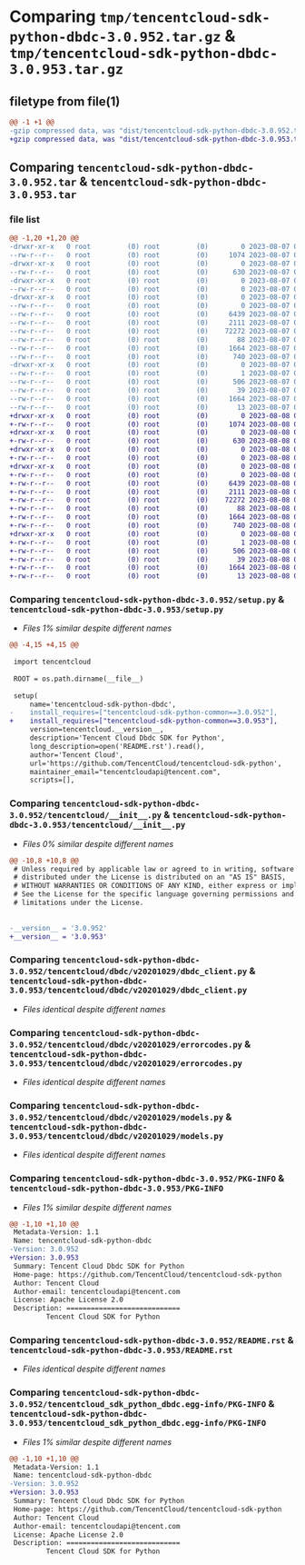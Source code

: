 # Comparing `tmp/tencentcloud-sdk-python-dbdc-3.0.952.tar.gz` & `tmp/tencentcloud-sdk-python-dbdc-3.0.953.tar.gz`

## filetype from file(1)

```diff
@@ -1 +1 @@
-gzip compressed data, was "dist/tencentcloud-sdk-python-dbdc-3.0.952.tar", last modified: Mon Aug  7 08:51:45 2023, max compression
+gzip compressed data, was "dist/tencentcloud-sdk-python-dbdc-3.0.953.tar", last modified: Tue Aug  8 00:23:20 2023, max compression
```

## Comparing `tencentcloud-sdk-python-dbdc-3.0.952.tar` & `tencentcloud-sdk-python-dbdc-3.0.953.tar`

### file list

```diff
@@ -1,20 +1,20 @@
-drwxr-xr-x   0 root         (0) root         (0)        0 2023-08-07 08:51:45.000000 tencentcloud-sdk-python-dbdc-3.0.952/
--rw-r--r--   0 root         (0) root         (0)     1074 2023-08-07 08:51:45.000000 tencentcloud-sdk-python-dbdc-3.0.952/setup.py
-drwxr-xr-x   0 root         (0) root         (0)        0 2023-08-07 08:51:45.000000 tencentcloud-sdk-python-dbdc-3.0.952/tencentcloud/
--rw-r--r--   0 root         (0) root         (0)      630 2023-08-07 08:51:45.000000 tencentcloud-sdk-python-dbdc-3.0.952/tencentcloud/__init__.py
-drwxr-xr-x   0 root         (0) root         (0)        0 2023-08-07 08:51:45.000000 tencentcloud-sdk-python-dbdc-3.0.952/tencentcloud/dbdc/
--rw-r--r--   0 root         (0) root         (0)        0 2023-08-07 08:51:45.000000 tencentcloud-sdk-python-dbdc-3.0.952/tencentcloud/dbdc/__init__.py
-drwxr-xr-x   0 root         (0) root         (0)        0 2023-08-07 08:51:45.000000 tencentcloud-sdk-python-dbdc-3.0.952/tencentcloud/dbdc/v20201029/
--rw-r--r--   0 root         (0) root         (0)        0 2023-08-07 08:51:45.000000 tencentcloud-sdk-python-dbdc-3.0.952/tencentcloud/dbdc/v20201029/__init__.py
--rw-r--r--   0 root         (0) root         (0)     6439 2023-08-07 08:51:45.000000 tencentcloud-sdk-python-dbdc-3.0.952/tencentcloud/dbdc/v20201029/dbdc_client.py
--rw-r--r--   0 root         (0) root         (0)     2111 2023-08-07 08:51:45.000000 tencentcloud-sdk-python-dbdc-3.0.952/tencentcloud/dbdc/v20201029/errorcodes.py
--rw-r--r--   0 root         (0) root         (0)    72272 2023-08-07 08:51:45.000000 tencentcloud-sdk-python-dbdc-3.0.952/tencentcloud/dbdc/v20201029/models.py
--rw-r--r--   0 root         (0) root         (0)       88 2023-08-07 08:51:45.000000 tencentcloud-sdk-python-dbdc-3.0.952/setup.cfg
--rw-r--r--   0 root         (0) root         (0)     1664 2023-08-07 08:51:45.000000 tencentcloud-sdk-python-dbdc-3.0.952/PKG-INFO
--rw-r--r--   0 root         (0) root         (0)      740 2023-08-07 08:51:45.000000 tencentcloud-sdk-python-dbdc-3.0.952/README.rst
-drwxr-xr-x   0 root         (0) root         (0)        0 2023-08-07 08:51:45.000000 tencentcloud-sdk-python-dbdc-3.0.952/tencentcloud_sdk_python_dbdc.egg-info/
--rw-r--r--   0 root         (0) root         (0)        1 2023-08-07 08:51:45.000000 tencentcloud-sdk-python-dbdc-3.0.952/tencentcloud_sdk_python_dbdc.egg-info/dependency_links.txt
--rw-r--r--   0 root         (0) root         (0)      506 2023-08-07 08:51:45.000000 tencentcloud-sdk-python-dbdc-3.0.952/tencentcloud_sdk_python_dbdc.egg-info/SOURCES.txt
--rw-r--r--   0 root         (0) root         (0)       39 2023-08-07 08:51:45.000000 tencentcloud-sdk-python-dbdc-3.0.952/tencentcloud_sdk_python_dbdc.egg-info/requires.txt
--rw-r--r--   0 root         (0) root         (0)     1664 2023-08-07 08:51:45.000000 tencentcloud-sdk-python-dbdc-3.0.952/tencentcloud_sdk_python_dbdc.egg-info/PKG-INFO
--rw-r--r--   0 root         (0) root         (0)       13 2023-08-07 08:51:45.000000 tencentcloud-sdk-python-dbdc-3.0.952/tencentcloud_sdk_python_dbdc.egg-info/top_level.txt
+drwxr-xr-x   0 root         (0) root         (0)        0 2023-08-08 00:23:20.000000 tencentcloud-sdk-python-dbdc-3.0.953/
+-rw-r--r--   0 root         (0) root         (0)     1074 2023-08-08 00:23:20.000000 tencentcloud-sdk-python-dbdc-3.0.953/setup.py
+drwxr-xr-x   0 root         (0) root         (0)        0 2023-08-08 00:23:20.000000 tencentcloud-sdk-python-dbdc-3.0.953/tencentcloud/
+-rw-r--r--   0 root         (0) root         (0)      630 2023-08-08 00:23:20.000000 tencentcloud-sdk-python-dbdc-3.0.953/tencentcloud/__init__.py
+drwxr-xr-x   0 root         (0) root         (0)        0 2023-08-08 00:23:20.000000 tencentcloud-sdk-python-dbdc-3.0.953/tencentcloud/dbdc/
+-rw-r--r--   0 root         (0) root         (0)        0 2023-08-08 00:23:20.000000 tencentcloud-sdk-python-dbdc-3.0.953/tencentcloud/dbdc/__init__.py
+drwxr-xr-x   0 root         (0) root         (0)        0 2023-08-08 00:23:20.000000 tencentcloud-sdk-python-dbdc-3.0.953/tencentcloud/dbdc/v20201029/
+-rw-r--r--   0 root         (0) root         (0)        0 2023-08-08 00:23:20.000000 tencentcloud-sdk-python-dbdc-3.0.953/tencentcloud/dbdc/v20201029/__init__.py
+-rw-r--r--   0 root         (0) root         (0)     6439 2023-08-08 00:23:20.000000 tencentcloud-sdk-python-dbdc-3.0.953/tencentcloud/dbdc/v20201029/dbdc_client.py
+-rw-r--r--   0 root         (0) root         (0)     2111 2023-08-08 00:23:20.000000 tencentcloud-sdk-python-dbdc-3.0.953/tencentcloud/dbdc/v20201029/errorcodes.py
+-rw-r--r--   0 root         (0) root         (0)    72272 2023-08-08 00:23:20.000000 tencentcloud-sdk-python-dbdc-3.0.953/tencentcloud/dbdc/v20201029/models.py
+-rw-r--r--   0 root         (0) root         (0)       88 2023-08-08 00:23:20.000000 tencentcloud-sdk-python-dbdc-3.0.953/setup.cfg
+-rw-r--r--   0 root         (0) root         (0)     1664 2023-08-08 00:23:20.000000 tencentcloud-sdk-python-dbdc-3.0.953/PKG-INFO
+-rw-r--r--   0 root         (0) root         (0)      740 2023-08-08 00:23:20.000000 tencentcloud-sdk-python-dbdc-3.0.953/README.rst
+drwxr-xr-x   0 root         (0) root         (0)        0 2023-08-08 00:23:20.000000 tencentcloud-sdk-python-dbdc-3.0.953/tencentcloud_sdk_python_dbdc.egg-info/
+-rw-r--r--   0 root         (0) root         (0)        1 2023-08-08 00:23:20.000000 tencentcloud-sdk-python-dbdc-3.0.953/tencentcloud_sdk_python_dbdc.egg-info/dependency_links.txt
+-rw-r--r--   0 root         (0) root         (0)      506 2023-08-08 00:23:20.000000 tencentcloud-sdk-python-dbdc-3.0.953/tencentcloud_sdk_python_dbdc.egg-info/SOURCES.txt
+-rw-r--r--   0 root         (0) root         (0)       39 2023-08-08 00:23:20.000000 tencentcloud-sdk-python-dbdc-3.0.953/tencentcloud_sdk_python_dbdc.egg-info/requires.txt
+-rw-r--r--   0 root         (0) root         (0)     1664 2023-08-08 00:23:20.000000 tencentcloud-sdk-python-dbdc-3.0.953/tencentcloud_sdk_python_dbdc.egg-info/PKG-INFO
+-rw-r--r--   0 root         (0) root         (0)       13 2023-08-08 00:23:20.000000 tencentcloud-sdk-python-dbdc-3.0.953/tencentcloud_sdk_python_dbdc.egg-info/top_level.txt
```

### Comparing `tencentcloud-sdk-python-dbdc-3.0.952/setup.py` & `tencentcloud-sdk-python-dbdc-3.0.953/setup.py`

 * *Files 1% similar despite different names*

```diff
@@ -4,15 +4,15 @@
 
 import tencentcloud
 
 ROOT = os.path.dirname(__file__)
 
 setup(
     name='tencentcloud-sdk-python-dbdc',
-    install_requires=["tencentcloud-sdk-python-common==3.0.952"],
+    install_requires=["tencentcloud-sdk-python-common==3.0.953"],
     version=tencentcloud.__version__,
     description='Tencent Cloud Dbdc SDK for Python',
     long_description=open('README.rst').read(),
     author='Tencent Cloud',
     url='https://github.com/TencentCloud/tencentcloud-sdk-python',
     maintainer_email="tencentcloudapi@tencent.com",
     scripts=[],
```

### Comparing `tencentcloud-sdk-python-dbdc-3.0.952/tencentcloud/__init__.py` & `tencentcloud-sdk-python-dbdc-3.0.953/tencentcloud/__init__.py`

 * *Files 0% similar despite different names*

```diff
@@ -10,8 +10,8 @@
 # Unless required by applicable law or agreed to in writing, software
 # distributed under the License is distributed on an "AS IS" BASIS,
 # WITHOUT WARRANTIES OR CONDITIONS OF ANY KIND, either express or implied.
 # See the License for the specific language governing permissions and
 # limitations under the License.
 
 
-__version__ = '3.0.952'
+__version__ = '3.0.953'
```

### Comparing `tencentcloud-sdk-python-dbdc-3.0.952/tencentcloud/dbdc/v20201029/dbdc_client.py` & `tencentcloud-sdk-python-dbdc-3.0.953/tencentcloud/dbdc/v20201029/dbdc_client.py`

 * *Files identical despite different names*

### Comparing `tencentcloud-sdk-python-dbdc-3.0.952/tencentcloud/dbdc/v20201029/errorcodes.py` & `tencentcloud-sdk-python-dbdc-3.0.953/tencentcloud/dbdc/v20201029/errorcodes.py`

 * *Files identical despite different names*

### Comparing `tencentcloud-sdk-python-dbdc-3.0.952/tencentcloud/dbdc/v20201029/models.py` & `tencentcloud-sdk-python-dbdc-3.0.953/tencentcloud/dbdc/v20201029/models.py`

 * *Files identical despite different names*

### Comparing `tencentcloud-sdk-python-dbdc-3.0.952/PKG-INFO` & `tencentcloud-sdk-python-dbdc-3.0.953/PKG-INFO`

 * *Files 1% similar despite different names*

```diff
@@ -1,10 +1,10 @@
 Metadata-Version: 1.1
 Name: tencentcloud-sdk-python-dbdc
-Version: 3.0.952
+Version: 3.0.953
 Summary: Tencent Cloud Dbdc SDK for Python
 Home-page: https://github.com/TencentCloud/tencentcloud-sdk-python
 Author: Tencent Cloud
 Author-email: tencentcloudapi@tencent.com
 License: Apache License 2.0
 Description: ============================
         Tencent Cloud SDK for Python
```

### Comparing `tencentcloud-sdk-python-dbdc-3.0.952/README.rst` & `tencentcloud-sdk-python-dbdc-3.0.953/README.rst`

 * *Files identical despite different names*

### Comparing `tencentcloud-sdk-python-dbdc-3.0.952/tencentcloud_sdk_python_dbdc.egg-info/PKG-INFO` & `tencentcloud-sdk-python-dbdc-3.0.953/tencentcloud_sdk_python_dbdc.egg-info/PKG-INFO`

 * *Files 1% similar despite different names*

```diff
@@ -1,10 +1,10 @@
 Metadata-Version: 1.1
 Name: tencentcloud-sdk-python-dbdc
-Version: 3.0.952
+Version: 3.0.953
 Summary: Tencent Cloud Dbdc SDK for Python
 Home-page: https://github.com/TencentCloud/tencentcloud-sdk-python
 Author: Tencent Cloud
 Author-email: tencentcloudapi@tencent.com
 License: Apache License 2.0
 Description: ============================
         Tencent Cloud SDK for Python
```

